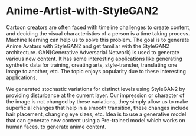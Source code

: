 # Anime-Artist-with-StyleGAN2

Cartoon creators are often faced with timeline challenges to create content, and deciding the visual characteristics of a person is a time taking process. Machine learning can help us to solve this problem. The goal is to generate Anime Avatars with StyleGAN2 and get familiar with the StyleGAN2 architecture. GAN(Generative Adversarial Network) is used to generate various new content. It has some interesting applications like generating synthetic data for training, creating arts, style-transfer, translating one image to another, etc. The topic enjoys popularity due to these interesting applications.

We generated stochastic variations for distinct levels using StyleGAN2 by providing disturbance at the current layer. Our impression or character of the image is not changed by these variations, they simply allow us to make superficial changes that help in a smooth transition, these changes include hair placement, changing eye sizes, etc.
Idea is to use a generative model that can generate new content using a Pre-trained model which works on human faces, to generate anime content.

